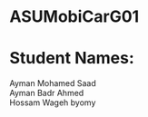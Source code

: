 <h1>ASUMobiCarG01</h1>
<h1>Student Names:</h2>
Ayman Mohamed Saad<br>
Ayman Badr Ahmed<br>
Hossam Wageh byomy<br>
